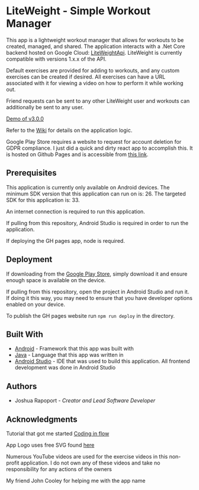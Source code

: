 # LiteWeight - Simple Workout Manager

This app is a lightweight workout manager that allows for workouts to be created, managed, and shared. The application interacts with a .Net Core backend hosted on Google Cloud: [LiteWeightApi](https://github.com/joshrap67/LiteWeightApi). LiteWeight is currently compatible with versions 1.x.x of the API.

Default exercises are provided for adding to workouts, and any custom exercises can be created if desired. All exercises can have a URL associated with it for viewing a video on how to perform it while working out.

Friend requests can be sent to any other LiteWeight user and workouts can additionally be sent to any user.

[Demo of v3.0.0](https://youtu.be/eTNm_Hre1ns)

Refer to the [Wiki](https://github.com/joshrap67/LiteWeight/wiki) for details on the application logic.

Google Play Store requires a website to request for account deletion for GDPR compliance. I just did a quick and dirty react app to accomplish this. It is hosted on Github Pages and is accessible from [this link](https://joshrap67.github.io/LiteWeight/#/home).

## Prerequisites

This application is currently only available on Android devices. The minimum SDK version that this application can run on is: 26. The targeted SDK for this application is: 33.

An internet connection is required to run this application.

If pulling from this repository, Android Studio is required in order to run the application.

If deploying the GH pages app, node is required.

## Deployment

If downloading from the [Google Play Store](https://play.google.com/store/apps/details?id=com.joshrap.liteweight&fbclid=IwAR3tvspaMUvVOcPjw1NHzb0wUL9l5aDlZ9ferGfqPbp9ev7__Ob-D6hP5lw), simply download it and ensure enough space is available on the device.

If pulling from this repository, open the project in Android Studio and run it. If doing it this way, you may need to ensure that you have developer options enabled on your device.

To publish the GH pages website run `npm run deploy` in the directory.

## Built With

- [Android](https://www.android.com/) - Framework that this app was built with
- [Java](https://docs.oracle.com/en/java/) - Language that this app was written in
- [Android Studio](https://developer.android.com/studio) - IDE that was used to build this application. All frontend development was done in Android Studio

## Authors

- Joshua Rapoport - *Creator and Lead Software Developer*

## Acknowledgments

Tutorial that got me started [Coding in flow](https://codinginflow.com/tutorials/android)

App Logo uses free SVG found [here](https://uxwing.com/feather-icon/)

Numerous YouTube videos are used for the exercise videos in this non-profit application. I do not own any of these videos and take no responsibility for any actions of the owners

My friend John Cooley for helping me with the app name
